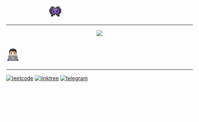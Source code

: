 
<h1 style="color:white" align="center"><img SRC="assets/img1.png" width="35" align="center" > </img>Hello! I`m Zakhar</h1>

--------


<p align="center">
  <img src="assets/gif.gif" />
</p>

<h2 style="color:white" ><img SRC="assets/img2.png" width="35" > About me</h2>

--------


<a href='https://leetcode.com/levixgod/'>![leetcode](https://img.shields.io/badge/-LeetCode-FFA116?style=for-the-badge&logo=LeetCode&logoColor=black 'leetcode')</a>
<a href='https://linktr.ee/hellohate'>![linktree](https://img.shields.io/badge/linktree-39E09B?style=for-the-badge&logo=linktree&logoColor=white 'linktree')</a>
<a href='https://t.me/levixgod'>![telegram](https://img.shields.io/badge/Telegram-2CA5E0?style=for-the-badge&logo=telegram&logoColor=white 'telegram')</a>


<p style="color:White ">I`m a Data Engineer from Ukraine, studying at Lviv Polytechnic National University.
</p>
<p style="color:White ">
I`m interested in Data Engineer, Big Data. 
At the same time I am working at part-time job as English Teacher in Helen Doron Education.
</p>




